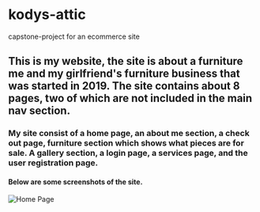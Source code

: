 # kodys-attic
capstone-project for an ecommerce site
## This is my website, the site is about a furniture me and my girlfriend's furniture business that was started in 2019. The site contains about 8 pages, two of which are not included in the main nav section.

### My site consist of a home page, an about me section, a check out page, furniture section which shows what pieces are for sale. A gallery section, a login page, a services page, and the user registration page.

#### Below are some screenshots of the site. 

![Home Page](./)


